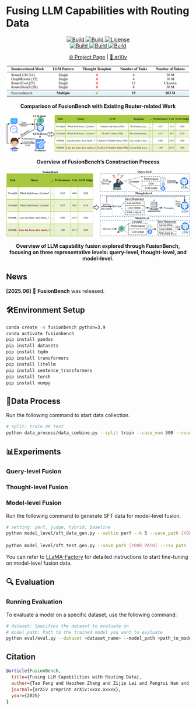 # Fusing LLM Capabilities with Routing Data

<p align="center">
    <a href="https://ulab-uiuc.github.io/FusionBench/">
        <img alt="Build" src="https://img.shields.io/badge/Project-Page-blue">
    </a>
    <a href="http://arxiv.org/abs/xxxx.xxxxx">
        <img alt="Build" src="https://img.shields.io/badge/arXiv-xxxx.xxxxx-red?logo=arxiv">
    </a>
    <!-- <a href="xxx">
        <img alt="Build" src="https://img.shields.io/badge/Twitter-black?logo=X">
    </a> -->
    <a href="https://github.com/ulab-uiuc/FusionBench/blob/master/LICENSE">
        <img alt="License" src="https://img.shields.io/badge/LICENSE-MIT-green">
    </a>
    <br>
    <a href="https://github.com/ulab-uiuc/FusionBench">
        <img alt="Build" src="https://img.shields.io/github/stars/ulab-uiuc/FusionBench">
    </a>
    <a href="https://github.com/ulab-uiuc/FusionBench">
        <img alt="Build" src="https://img.shields.io/github/forks/ulab-uiuc/FusionBench">
    </a>
    <a href="https://github.com/ulab-uiuc/FusionBench">
        <img alt="Build" src="https://img.shields.io/github/issues/ulab-uiuc/FusionBench">
    </a>
</p>


<p align="center">
    <a href="https://ulab-uiuc.github.io/FusionBench/">🌐 Project Page</a> |
    <a href="http://arxiv.org/abs/xxxx.xxxxx">📜 arXiv</a>
    <!-- <a href="xxx">📮 Twitter Post</a> -->
<p>



<div align="center">
  <img src="./figures/comparison.jpg" width="700" alt="FusionBench">
  <p><b>Comparison of FusionBench with Existing Router-related Work</b></p>
  <img src="./figures/construction.jpg" width="700" alt="FusionBench">
  <p><b>Overview of FusionBench’s Construction Process</b></p>
  <img src="./figures/fusion.jpg" width="700" alt="FusionBench">
  <p><b>Overview of LLM capability fusion explored through FusionBench, focusing on three representative levels: query-level, thought-level, and model-level.</b></p>
</div>


## News

**[2025.06]** 🌟 **FusionBench** was released.



## 🛠️Environment Setup

```bash
conda create -n fusionbench python=3.9
conda activate fusionbench
pip install pandas
pip install datasets
pip install tqdm
pip install transformers
pip install litellm
pip install sentence_transformers
pip install torch
pip install numpy
```



## 🎯Data Process

Run the following command to start data collection.

```bash
# split: train OR test
python data_process/data_combine.py --split train --case_num 500 --round 5
```




## 📊Experiments


### Query-level Fusion




### Thought-level Fusion



### Model-level Fusion


Run the following command to generate SFT data for model-level fusion.

```bash
# setting: perf, judge, hybrid, baseline
python model_level/sft_data_gen.py --settin perf --k 5 --save_path [YOUR_PATH] --csv_path_with_judge [YOUR_PATH]

python model_level/sft_test_gen.py --save_path [YOUR_PATH] --csv_path [YOUR_PATH]
```


You can refer to [LLaMA-Factory](https://github.com/hiyouga/LLaMA-Factory) for detailed instructions to start fine-tuning on model-level fusion data.




## 🔍 Evaluation

### Running Evaluation

To evaluate a model on a specific dataset, use the following command:

```bash
# dataset: Specifies the dataset to evaluate on
# model_path: Path to the trained model you want to evaluate
python eval/eval.py --dataset <dataset_name> --model_path <path_to_model>
```





## Citation

```bibtex
@article{FusionBench,
  title={Fusing LLM Capabilities with Routing Data},
  author={Tao Feng and Haozhen Zhang and Zijie Lei and Pengrui Han and Mostofa Patwary and Mohammad Shoeybi and Bryan Catanzaro and Jiaxuan You},
  journal={arXiv preprint arXiv:xxxx.xxxxx},
  year={2025}
}
```
